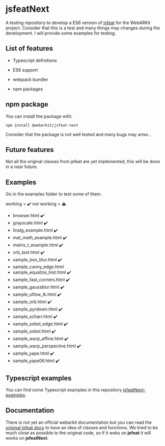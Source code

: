 # jsfeatNext

A testing repository to develop a ES6 version of [jsfeat](https://github.com/inspirit/jsfeat) for the WebARKit project. Consider that this is a test and many things may changes during the development. I will provide some examples for testing.

## List of features

- Typescript definitions

- ES6 support

- webpack bundler

- npm packages

## npm package
You can install the package with:

`npm install @webarkit/jsfeat-next`

Consider that the package is not well tested and many bugs may arise...

## Future features
Not all the original classes from jsfeat are yet implemented, this will be done in a near future.

## Examples
Go in the examples folder to test some of them.

working = ✔️ not working = ⚠️

- browser.html ✔️
- grayscale.html ✔️
- linalg_example.html ✔️
- mat_math_example.html ✔️
- matrix_t_example.html ✔️
- orb_test.html ✔️
- sample_box_blur.html ✔️
- sample_canny_edge.html 
- sample_equalize_hist.html ✔️
- sample_fast_corners.html ✔️
- sample_gaussblur.html ✔️
- sample_oflow_lk.html ✔️
- sample_orb.html ✔️
- sample_pyrdown.html ✔️
- sample_scharr.html ✔️
- sample_sobel_edge.html ✔️
- sample_sobel.html ✔️
- sample_warp_affine.html ✔️
- sample_warp_perspective.html ✔️
- sample_yape.html ✔️
- sample_yape06.html ✔️

## Typescript examples

You can find some Typescript examples in this repository [jsfeatNext-examples](https://github.com/webarkit/jsfeatNext-examples). 

## Documentation

There is not yet an official webarkit documentation but you can read the [original jsfeat docs](https://inspirit.github.io/jsfeat/) to have an idea of classes and functions. We tried to be much close as possible to the original code, so if it woks on **jsfeat** it will works on **jsfeatNext**.